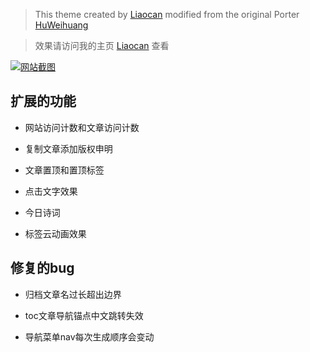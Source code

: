 > This  theme created by [Liaocan](http://liaocan.top/) modified from the original Porter [HuWeihuang](http://www.huweihuang.com/)

> 效果请访问我的主页 [Liaocan](http://liaocan.top/) 查看 

 [![网站截图](https://img-blog.csdnimg.cn/20190425190917556.png)](http://liaocan.top/) 


## 扩展的功能

- 网站访问计数和文章访问计数

- 复制文章添加版权申明

- 文章置顶和置顶标签

- 点击文字效果

- 今日诗词

- 标签云动画效果


## 修复的bug

- 归档文章名过长超出边界

- toc文章导航锚点中文跳转失效

- 导航菜单nav每次生成顺序会变动



